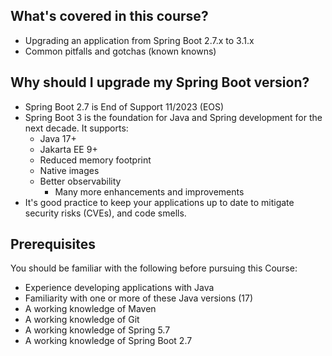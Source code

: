 ## What's covered in this course?

- Upgrading an application from Spring Boot 2.7.x to 3.1.x
- Common pitfalls and gotchas (known knowns)

## Why should I upgrade my Spring Boot version?

- Spring Boot 2.7 is End of Support 11/2023 (EOS)
- Spring Boot 3 is the foundation for Java and Spring development for the next decade. It supports:
  - Java 17+
  - Jakarta EE 9+
  - Reduced memory footprint
  - Native images
  - Better observability
    - Many more enhancements and improvements
- It's good practice to keep your applications up to date to mitigate security risks (CVEs), and code smells.

## Prerequisites

You should be familiar with the following before pursuing this Course:

- Experience developing applications with Java
- Familiarity with one or more of these Java versions (17)
- A working knowledge of Maven
- A working knowledge of Git
- A working knowledge of Spring 5.7
- A working knowledge of Spring Boot 2.7
